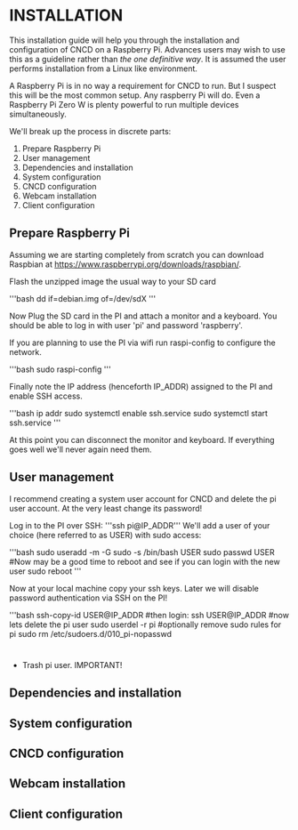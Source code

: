 # INSTALLATION

This installation guide will help you through the installation and configuration
of CNCD on a Raspberry Pi. Advances users may wish to use this as a guideline
rather than _the one definitive way_. It is assumed the user performs installation
from a Linux like environment. 

A Raspberry Pi is in no way a requirement for CNCD to run. But I suspect this
will be the most common setup. Any raspberry Pi will do. Even a Raspberry Pi
Zero W is plenty powerful to run multiple devices simultaneously.

We'll break up the process in discrete parts:

 1. Prepare Raspberry Pi
 2. User management
 3. Dependencies and installation
 4. System configuration
 5. CNCD configuration
 6. Webcam installation
 7. Client configuration


## Prepare Raspberry Pi

Assuming we are starting completely from scratch you can download Raspbian at
https://www.raspberrypi.org/downloads/raspbian/.

Flash the unzipped image the usual way to your SD card

'''bash
dd if=debian.img of=/dev/sdX
'''

Now Plug the SD card in the PI and attach a monitor and a keyboard. You should
be able to log in with user 'pi' and password 'raspberry'.

If you are planning to use the PI via wifi run raspi-config to configure the
network.

'''bash
sudo raspi-config
'''

Finally note the IP address (henceforth IP_ADDR) assigned to the PI and enable
SSH access.

'''bash
ip addr
sudo systemctl enable ssh.service
sudo systemctl start ssh.service
'''

At this point you can disconnect the monitor and keyboard. If everything goes 
well we'll never again need them.


## User management

I recommend creating a system user account for CNCD and delete the pi user 
account. At the very least change its password!

Log in to the PI over SSH: '''ssh pi@IP_ADDR'''
We'll add a user of your choice (here referred to as USER) with sudo access:

'''bash
sudo useradd -m -G sudo -s /bin/bash USER
sudo passwd USER
#Now may be a good time to reboot and see if you can login with the new user
sudo reboot
'''

Now at your local machine copy your ssh keys. Later we will disable password
authentication via SSH on the PI!

'''bash
ssh-copy-id USER@IP_ADDR
#then login:
ssh USER@IP_ADDR
#now lets delete the pi user
sudo userdel -r pi
#optionally remove sudo rules for pi
sudo rm /etc/sudoers.d/010_pi-nopasswd
#


- Trash pi user. IMPORTANT!


## Dependencies and installation
## System configuration
## CNCD configuration
## Webcam installation
## Client configuration
